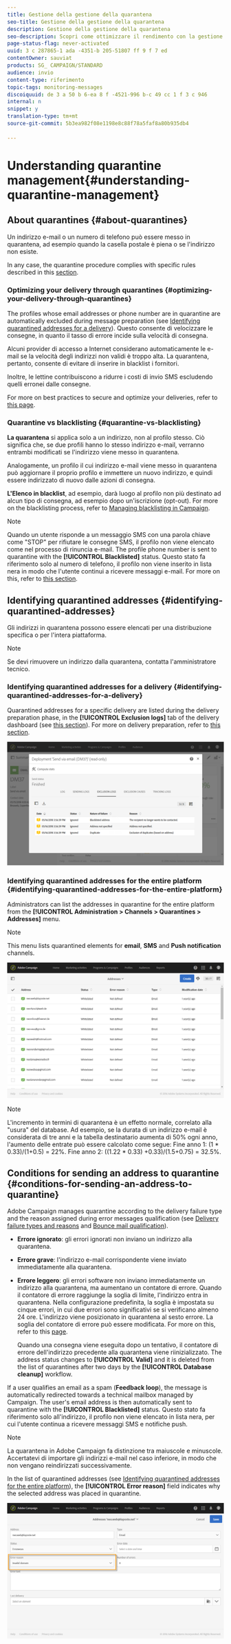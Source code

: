 ```yaml
---
title: Gestione della gestione della quarantena
seo-title: Gestione della gestione della quarantena
description: Gestione della gestione della quarantena
seo-description: Scopri come ottimizzare il rendimento con la gestione della quarantena.
page-status-flag: never-activated
uuid: 3 c 287865-1 ada -4351-b 205-51807 ff 9 f 7 ed
contentOwner: sauviat
products: SG_ CAMPAIGN/STANDARD
audience: invio
content-type: riferimento
topic-tags: monitoring-messages
discoiquuid: de 3 a 50 b 6-ea 8 f -4521-996 b-c 49 cc 1 f 3 c 946
internal: n
snippet: y
translation-type: tm+mt
source-git-commit: 5b3ea982f08e1198e8c88f78a5faf8a80b935db4

---
```



# Understanding quarantine management{#understanding-quarantine-management}

## About quarantines {#about-quarantines}

Un indirizzo e-mail o un numero di telefono può essere messo in quarantena, ad esempio quando la casella postale è piena o se l'indirizzo non esiste.

In any case, the quarantine procedure complies with specific rules described in this [section](../../sending/using/understanding-quarantine-management.md#conditions-for-sending-an-address-to-quarantine).

### Optimizing your delivery through quarantines {#optimizing-your-delivery-through-quarantines}

The profiles whose email addresses or phone number are in quarantine are automatically excluded during message preparation (see [Identifying quarantined addresses for a delivery](../../sending/using/understanding-quarantine-management.md#identifying-quarantined-addresses-for-a-delivery)). Questo consente di velocizzare le consegne, in quanto il tasso di errore incide sulla velocità di consegna.

Alcuni provider di accesso a Internet considerano automaticamente le e-mail se la velocità degli indirizzi non validi è troppo alta. La quarantena, pertanto, consente di evitare di inserire in blacklist i fornitori.

Inoltre, le lettine contribuiscono a ridurre i costi di invio SMS escludendo quelli erronei dalle consegne.

For more on best practices to secure and optimize your deliveries, refer to [this page](https://docs.campaign.adobe.com/doc/standard/getting_started/en/ACS_DeliveryBestPractices.html).

### Quarantine vs blacklisting {#quarantine-vs-blacklisting}

**La quarantena** si applica solo a un indirizzo, non al profilo stesso. Ciò significa che, se due profili hanno lo stesso indirizzo e-mail, verranno entrambi modificati se l'indirizzo viene messo in quarantena.

Analogamente, un profilo il cui indirizzo e-mail viene messo in quarantena può aggiornare il proprio profilo e immettere un nuovo indirizzo, e quindi essere indirizzato di nuovo dalle azioni di consegna.

**L'Elenco in blacklist**, ad esempio, darà luogo al profilo non più destinato ad alcun tipo di consegna, ad esempio dopo un'iscrizione (opt-out). For more on the blacklisting process, refer to [Managing blacklisting in Campaign](../../audiences/using/about-opt-in-and-opt-out-in-campaign.md).

>[!NOTE]
>
>Quando un utente risponde a un messaggio SMS con una parola chiave come "STOP" per rifiutare le consegne SMS, il profilo non viene elencato come nel processo di rinuncia e-mail. The profile phone number is sent to quarantine with the **[!UICONTROL Blacklisted]** status. Questo stato fa riferimento solo al numero di telefono, il profilo non viene inserito in lista nera in modo che l'utente continui a ricevere messaggi e-mail. For more on this, refer to [this section](../../channels/using/managing-incoming-sms.md#managing-stop-sms).

## Identifying quarantined addresses {#identifying-quarantined-addresses}

Gli indirizzi in quarantena possono essere elencati per una distribuzione specifica o per l'intera piattaforma.

>[!NOTE]
>
>Se devi rimuovere un indirizzo dalla quarantena, contatta l'amministratore tecnico.

### Identifying quarantined addresses for a delivery {#identifying-quarantined-addresses-for-a-delivery}

Quarantined addresses for a specific delivery are listed during the delivery preparation phase, in the **[!UICONTROL Exclusion logs]** tab of the delivery dashboard (see [this section](../../sending/using/monitoring-a-delivery.md#exclusion-logs)). For more on delivery preparation, refer to [this section](../../sending/using/preparing-the-send.md).

![](assets/exclusion_logs.png)

### Identifying quarantined addresses for the entire platform {#identifying-quarantined-addresses-for-the-entire-platform}

Administrators can list the addresses in quarantine for the entire platform from the **[!UICONTROL Administration > Channels > Quarantines > Addresses]** menu.

>[!NOTE]
>
>This menu lists quarantined elements for **email**, **SMS** and **Push notification** channels.

![](assets/quarantines1.png)

>[!NOTE]
>
>L'incremento in termini di quarantena è un effetto normale, correlato alla "usura" del database. Ad esempio, se la durata di un indirizzo e-mail è considerata di tre anni e la tabella destinatario aumenta di 50% ogni anno, l'aumento delle entrate può essere calcolato come segue: Fine anno 1: (1 * 0.33)/(1+0.5) = 22%. Fine anno 2: ((1.22 * 0.33) +0.33)/(1.5+0.75) = 32.5%.

## Conditions for sending an address to quarantine {#conditions-for-sending-an-address-to-quarantine}

Adobe Campaign manages quarantine according to the delivery failure type and the reason assigned during error messages qualification (see [Delivery failure types and reasons](../../sending/using/understanding-delivery-failures.md#delivery-failure-types-and-reasons) and [Bounce mail qualification](../../sending/using/understanding-delivery-failures.md#bounce-mail-qualification)).

* **Errore ignorato**: gli errori ignorati non inviano un indirizzo alla quarantena.
* **Errore grave**: l'indirizzo e-mail corrispondente viene inviato immediatamente alla quarantena.
* **Errore leggero**: gli errori software non inviano immediatamente un indirizzo alla quarantena, ma aumentano un contatore di errore. Quando il contatore di errore raggiunge la soglia di limite, l'indirizzo entra in quarantena. Nella configurazione predefinita, la soglia è impostata su cinque errori, in cui due errori sono significativi se si verificano almeno 24 ore. L'indirizzo viene posizionato in quarantena al sesto errore. La soglia del contatore di errore può essere modificata. For more on this, refer to this [page](../../administration/using/configuring-email-channel.md#email-channel-parameters).

   Quando una consegna viene eseguita dopo un tentativo, il contatore di errore dell'indirizzo precedente alla quarantena viene riinizializzato. The address status changes to **[!UICONTROL Valid]** and it is deleted from the list of quarantines after two days by the **[!UICONTROL Database cleanup]** workflow.

If a user qualifies an email as a spam (**Feedback loop**), the message is automatically redirected towards a technical mailbox managed by Campaign. The user's email address is then automatically sent to quarantine with the **[!UICONTROL Blacklisted]** status. Questo stato fa riferimento solo all'indirizzo, il profilo non viene elencato in lista nera, per cui l'utente continua a ricevere messaggi SMS e notifiche push.

>[!NOTE]
La quarantena in Adobe Campaign fa distinzione tra maiuscole e minuscole. Accertatevi di importare gli indirizzi e-mail nel caso inferiore, in modo che non vengano reindirizzati successivamente.

In the list of quarantined addresses (see [Identifying quarantined addresses for the entire platform](../../sending/using/understanding-quarantine-management.md#identifying-quarantined-addresses-for-the-entire-platform)), the **[!UICONTROL Error reason]** field indicates why the selected address was placed in quarantine.

![](assets/quarantines2.png)

